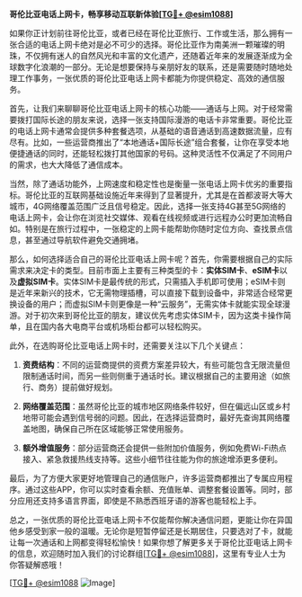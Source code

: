 **哥伦比亚电话上网卡，畅享移动互联新体验[[TG💪+ @esim1088](https://t.me/s/esim1088)]**

如果你正计划前往哥伦比亚，或者已经在哥伦比亚旅行、工作或生活，那么拥有一张合适的电话上网卡绝对是必不可少的选择。哥伦比亚作为南美洲一颗璀璨的明珠，不仅拥有迷人的自然风光和丰富的文化遗产，还随着近年来的发展逐渐成为全球数字化浪潮的一部分。无论是想要保持与亲朋好友的联系，还是需要随时随地处理工作事务，一张优质的哥伦比亚电话上网卡都能为你提供稳定、高效的通信服务。

首先，让我们来聊聊哥伦比亚电话上网卡的核心功能——通话与上网。对于经常需要拨打国际长途的朋友来说，选择一张支持国际漫游的电话卡非常重要。哥伦比亚的电话上网卡通常会提供多种套餐选项，从基础的语音通话到高速数据流量，应有尽有。比如，一些运营商推出了“本地通话+国际长途”组合套餐，让你在享受本地便捷通话的同时，还能轻松拨打其他国家的号码。这种灵活性不仅满足了不同用户的需求，也大大降低了通信成本。

当然，除了通话功能外，上网速度和稳定性也是衡量一张电话上网卡优劣的重要指标。哥伦比亚的互联网基础设施近年来得到了显著提升，尤其是在首都波哥大等大城市，4G网络覆盖范围广泛且信号稳定。因此，选择一张支持4G甚至5G网络的电话上网卡，会让你在浏览社交媒体、观看在线视频或进行远程办公时更加流畅自如。特别是在旅行过程中，一张稳定的上网卡能帮助你随时定位方向、查找景点信息，甚至通过导航软件避免交通拥堵。

那么，如何选择适合自己的哥伦比亚电话上网卡呢？首先，你需要根据自己的实际需求来决定卡的类型。目前市面上主要有三种类型的卡：**实体SIM卡**、**eSIM卡**以及**虚拟SIM卡**。实体SIM卡是最传统的形式，只需插入手机即可使用；eSIM卡则是近年来新兴的技术，它无需物理插槽，可以直接下载到设备中，非常适合经常更换设备的用户；而虚拟SIM卡则更像是一种“云服务”，无需实体卡就能实现全球漫游。对于初次来到哥伦比亚的朋友，建议优先考虑实体SIM卡，因为这类卡操作简单，且在国内各大电商平台或机场柜台都可以轻松购买。

此外，在选购哥伦比亚电话上网卡时，还需要关注以下几个关键点：

1. **资费结构**：不同的运营商提供的资费方案差异较大，有些可能包含无限流量但限制通话时间，而另一些则侧重于通话时长。建议根据自己的主要用途（如旅行、商务）提前做好规划。
   
2. **网络覆盖范围**：虽然哥伦比亚的城市地区网络条件较好，但在偏远山区或乡村地带可能会遇到信号弱的问题。因此，在选择运营商时，最好先查询其网络覆盖地图，确保自己所在区域能够正常使用服务。

3. **额外增值服务**：部分运营商还会提供一些附加价值服务，例如免费Wi-Fi热点接入、紧急救援热线支持等。这些小细节往往能为你的旅途增添更多便利。

最后，为了方便大家更好地管理自己的通信账户，许多运营商都推出了专属应用程序。通过这些APP，你可以实时查看余额、充值账单、调整套餐设置等。同时，部分应用还支持多语言界面，即使是不熟悉西班牙语的游客也能轻松上手。

总之，一张优质的哥伦比亚电话上网卡不仅能帮你解决通信问题，更能让你在异国他乡感受到家一般的温暖。无论你是短暂停留还是长期居住，只要选对了卡，就能让每一次通话和上网都变得轻松愉快！如果你想了解更多关于哥伦比亚电话上网卡的信息，欢迎随时加入我们的讨论群组[[TG💪+ @esim1088](https://t.me/s/esim1088)]，这里有专业人士为你答疑解惑哦！

[[TG💪+ @esim1088](https://t.me/s/esim1088) ![Image](https://i.postimg.cc/4NQfJmqS/Snipaste-2025-05-13-00-14-12.png)]